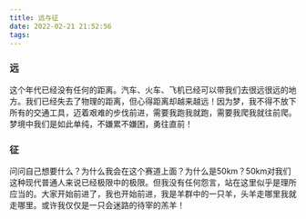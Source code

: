 ```yaml
---
title: 远与征
date: 2022-02-21 21:52:56
tags:
---
```

### 远
这个年代已经没有任何的距离。汽车、火车、飞机已经可以带我们去很远很远的地方。我们已经失去了物理的距离，但心得距离却越来越远！因为梦，我不得不放下所有的交通工具，迈着艰难的步伐前进，需要我跑我就跑，需要我爬我就往前爬。梦境中我们是如此单纯，不嫌累不嫌困，勇往直前！
### 征
问问自己想要什么？为什么我会在这个赛道上面？为什么是50km？50km对我们这种现代普通人来说已经极限中的极限。但我没有任何怨言，站在这里似乎是理所应当的。大家开始前进了，我也开始前进，我是羊群中的一只羊，头羊走哪里我就走哪里。或许我仅仅是一只会迷路的待宰的羔羊！


